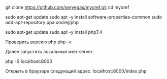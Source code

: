 git clone https://github.com/seryegas/myoref.git
cd myoref


sudo apt-get update
sudo apt -y install software-properties-common
sudo add-apt-repository ppa:ondrej/php

sudo apt-get update
sudo apt -y install php7.4

Проверить версию php
php -v

Далее запустить локальный web-server:

php -S localhost:8000

Открыть в браузере следующий адрес: localhost:8000/index.php
